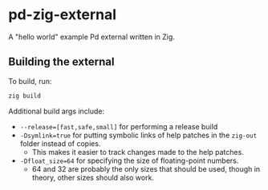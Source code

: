 # pd-zig-external

A "hello world" example Pd external written in Zig.

## Building the external

To build, run:
```bash
zig build
```
Additional build args include:
- `--release=[fast,safe,small]` for performing a release build
- `-Dsymlink=true` for putting symbolic links of help patches in the `zig-out` folder instead of copies.
  - This makes it easier to track changes made to the help patches.
- `-Dfloat_size=64` for specifying the size of floating-point numbers.
  - 64 and 32 are probably the only sizes that should be used, though in theory, other sizes should also work.
